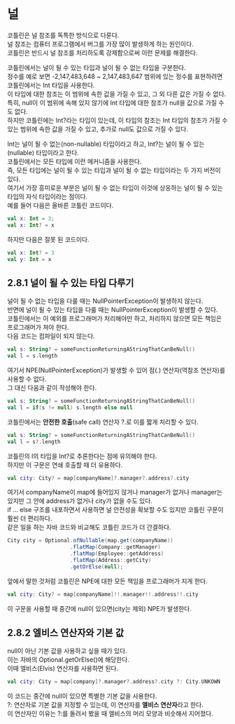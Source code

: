 # 널
코틀린은 널 참조를 독특한 방식으로 다룬다.  
널 참조는 컴퓨터 프로그램에서 버그를 가장 많이 발생하게 하는 원인이다.  
코틀린은 반드시 널 참조를 처리하도록 강제함으로써 이런 문제를 해결한다.  

코틀린에서는 널이 될 수 있는 타입과 널이 될 수 없는 타입을 구분한다.  
정수를 예로 보면 -2,147,483,648 ~ 2,147,483,647 범위에 있는 정수를 표현하려면 코틀린에서는 Int 타입을 사용한다.  
이 타입에 대한 참조는 이 범위에 속한 값을 가질 수 있고, 그 외 다른 값은 가질 수 없다.  
특히, null이 이 범위에 속해 있지 않기에 Int 타입에 대한 참조가 null을 값으로 가질 수도 없다.  
하지만 코틀린에는 Int?라는 타입이 있는데, 이 타입의 참조는 Int 타입의 참조가 가질 수 있는 범위에 속한 값을 가질 수 있고, 추가로 null도 값으로 가질 수 있다.

Int는 널이 될 수 없는(non-nullable) 타입이라고 하고, Int?는 널이 될 수 있는(nullable) 타입이라고 한다.  
코틀린에서는 모든 타입에 이런 메커니즘을 사용한다.  
즉, 모든 타입에는 널이 될 수 있는 타입과 널이 될 수 없는 타입이라는 두 가지 버전이 있다.  
여기서 가장 흥미로운 부분은 널이 될 수 없는 타입이 이것에 상응하는 널이 될 수 있는 타입의 자식 타입이라는 점이다.  
예를 들어 다음은 올바른 코틀린 코드이다.
```kotlin
val x: Int = 3;
val x: Int? = x
```
하지만 다음은 잘못 된 코드이다.
```kotlin
val x: Int? = 3
val y: Int = x
```

## 2.8.1 널이 될 수 있는 타입 다루기
널이 될 수 없는 타입을 다룰 때는 NullPointerException이 발생하지 않는다.  
반면에 널이 될 수 있는 타입을 다룰 때는 NullPointerException이 발생할 수 있다.  
코틀린에서는 이 예외를 프로그래머가 처리해야만 하고, 처리하지 않으면 모든 책임은 프로그래머가 져야 한다.  
다음 코드는 컴파일이 되지 않는다.  
```kotlin
val s: String? = someFunctionReturningAStringThatCanBeNull()
val l = s.length
```
여기서 NPE(NullPointerException)가 발생할 수 있어 점(.) 연산자(역참조 연산자)를 사용할 수 없다.  
그 대신 다음과 같이 작성해야 한다.
```kotlin
val s: String? = someFunctionReturningAStringThatCanBeNull()
val l = if(s != null) s.length else null
```
코틀린에서는 **안전한 호출**(safe call) 연산자 ?.로 이를 짧게 처리할 수 있다.  
```kotlin
val s: String? = someFunctionReturningAStringThatCanBeNull()
val l = s?.length
```
코틀린의 l의 타입을 Int?로 추론한다는 점에 유의해야 한다.  
하지만 이 구문은 연쇄 호출할 때 더 유용하다.
```kotlin
val city: City? = map[companyName]?.manager?.address?.city
```
여기서 companyName이 map에 들어있지 않거나 manager가 없거나 manager는 있지만 그 안에 address가 없거나 city가 없을 수도 있다.  
if ... else 구조를 내포하면서 사용하면 널 안전성을 확보할 수도 있지만 코틀린 구문이 훨씬 더 편리하다.  
같은 일을 하는 자바 코드와 비교해도 코틀린 코드가 더 간결하다.  
```java
City city = Optional.ofNullable(map.get(companyName))
                    .flatMap(Company::getManager)
                    .flatMap(Employee::getAddress)
                    .flatMap(Address::getCity)
                    .getOrElse(null);
```
앞에서 말한 것처럼 코틀린은 NPE에 대한 모든 책임을 프로그래머가 지게 한다.  
```kotlin
val city: City? = map[companyName]!!.manager!!.address!!.city
```
이 구문을 사용할 때 중간에 null이 있으면(city는 제외) NPE가 발생한다.

## 2.8.2 엘비스 연산자와 기본 값
null이 아닌 기본 값을 사용하고 싶을 때가 있다.  
이는 자바의 Optional.getOrElse()에 해당한다.  
이때 엘비스(Elvis) 연산자를 사용하면 된다.
```kotlin
val city: City = map[company]?.manager?.address?.city ?: City.UNKOWN
```
이 코드는 중간에 null이 있으면 특별한 기본 값을 사용한다.  
?: 연산자로 기본 값을 지정할 수 있는데, 이 연산자를 **엘비스 연산자**라고 한다.  
이 연산자인 이유는 ?:를 돌려서 봤을 때 엘비스의 머리 모양과 비슷해서 지어졌다.